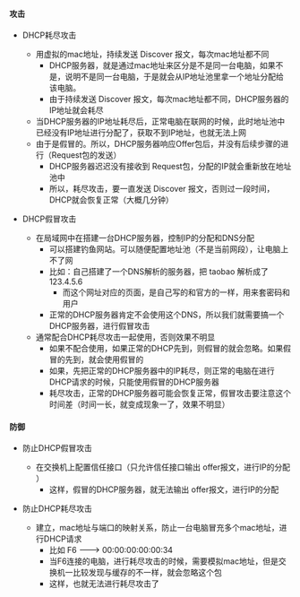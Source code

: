 #### 攻击
- DHCP耗尽攻击
  - 用虚拟的mac地址，持续发送 Discover 报文，每次mac地址都不同
    - DHCP服务器，就是通过mac地址来区分是不是同一台电脑，如果不是，说明不是同一台电脑，于是就会从IP地址池里拿一个地址分配给该电脑。
    - 由于持续发送 Discover 报文，每次mac地址都不同，DHCP服务器的IP地址就会耗尽
  - 当DHCP服务器的IP地址耗尽后，正常电脑在联网的时候，此时地址池中已经没有IP地址进行分配了，获取不到IP地址，也就无法上网
  - 由于是假冒的。所以，DHCP服务器响应Offer包后，并没有后续步骤的进行（Request包的发送）
    - DHCP服务器迟迟没有接收到 Request包，分配的IP就会重新放在地址池中
    - 所以，耗尽攻击，要一直发送 Discover 报文，否则过一段时间，DHCP就会恢复正常（大概几分钟）

- DHCP假冒攻击
  - 在局域网中在搭建一台DHCP服务器，控制IP的分配和DNS分配
    - 可以搭建钓鱼网站。可以随便配置地址池（不是当前网段），让电脑上不了网
    - 比如：自己搭建了一个DNS解析的服务器，把 taobao 解析成了 123.4.5.6
      - 而这个网址对应的页面，是自己写的和官方的一样，用来套密码和用户
    - 正常的DHCP服务器肯定不会使用这个DNS，所以我们就需要搞一个DHCP服务器，进行假冒攻击
  - 通常配合DHCP耗尽攻击一起使用，否则效果不明显
    - 如果不配合使用，如果正常的DHCP先到，则假冒的就会忽略。如果假冒的先到，就会使用假冒的
    - 如果，先把正常的DHCP服务器中的IP耗尽，则正常的电脑在进行DHCP请求的时候，只能使用假冒的DHCP服务器
    - 耗尽攻击，正常的DHCP服务器可能会恢复正常，假冒攻击要注意这个时间差（时间一长，就变成现象一了，效果不明显）


#### 防御
- 防止DHCP假冒攻击
  - 在交换机上配置信任接口（只允许信任接口输出 offer报文，进行IP的分配 ）
    - 这样，假冒的DHCP服务器，就无法输出 offer报文，进行IP的分配

- 防止DHCP耗尽攻击
  - 建立，mac地址与端口的映射关系，防止一台电脑冒充多个mac地址，进行DHCP请求
    - 比如 F6 ---> 00:00:00:00:00:34
    - 当F6连接的电脑，进行耗尽攻击的时候，需要模拟mac地址，但是交换机一比较发现与缓存的不一样，就会忽略这个包
    - 这样，也就无法进行耗尽攻击了
